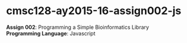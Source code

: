 # cmsc128-ay2015-16-assign002-js
<b>Assign 002</b>: Programming a Simple Bioinformatics Library<br/>
<b>Programming Language</b>: Javascript</br>
